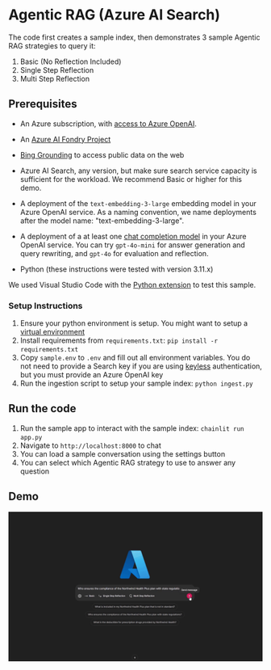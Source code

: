 # Agentic RAG  (Azure AI Search)  

The code first creates a sample index, then demonstrates 3 sample Agentic RAG strategies to query it:
1. Basic (No Reflection Included)
2. Single Step Reflection
3. Multi Step Reflection

## Prerequisites

- An Azure subscription, with [access to Azure OpenAI](https://aka.ms/oai/access).

- An [Azure AI Fondry Project](https://learn.microsoft.com/azure/ai-foundry/how-to/create-projects)

- [Bing Grounding](https://learn.microsoft.com/azure/ai-services/agents/how-to/tools/bing-grounding) to access public data on the web

- Azure AI Search, any version, but make sure search service capacity is sufficient for the workload. We recommend Basic or higher for this demo.

- A deployment of the `text-embedding-3-large` embedding model in your Azure OpenAI service. As a naming convention, we name deployments after the model name: "text-embedding-3-large".

- A deployment of a at least one [chat completion model](https://learn.microsoft.com/azure/ai-services/openai/how-to/chatgpt) in your Azure OpenAI service. You can try `gpt-4o-mini` for answer generation and query rewriting, and `gpt-4o` for evaluation and reflection.

- Python (these instructions were tested with version 3.11.x)

We used Visual Studio Code with the [Python extension](https://marketplace.visualstudio.com/items?itemName=ms-python.python) to test this sample.

### Setup Instructions

1. Ensure your python environment is setup. You might want to setup a [virtual environment](https://code.visualstudio.com/docs/python/environments)
1. Install requirements from `requirements.txt`: `pip install -r requirements.txt`
1. Copy `sample.env` to `.env` and fill out all environment variables. You do not need to provide a Search key if you are using [keyless](https://learn.microsoft.com/azure/search/search-security-rbac) authentication, but you must provide an Azure OpenAI key
1. Run the ingestion script to setup your sample index: `python ingest.py`

## Run the code

1. Run the sample app to interact with the sample index: `chainlit run app.py`
1. Navigate to `http://localhost:8000` to chat
1. You can load a sample conversation using the settings button
1. You can select which Agentic RAG strategy to use to answer any question

## Demo

![Demo](./media/demo.gif)